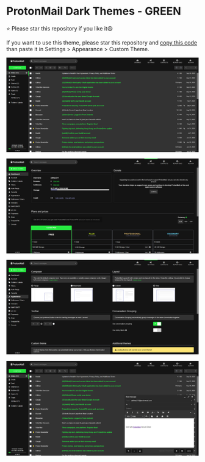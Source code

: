 # ProtonMail Dark Themes - GREEN
⭐ Please star this repository if you like it😃

If you want to use this theme, please star this repository and [copy this code]() than paste it in Settings > Appearance > Custom Theme.


<p align="center"><img src="https://raw.githubusercontent.com/AkhileshAdithya/ProtonMail-Dark-Themes/master/green-protonmail-dark-theme/preview-images/preview.png"><br></p>
<p align="center"><img src="https://raw.githubusercontent.com/AkhileshAdithya/ProtonMail-Dark-Themes/master/green-protonmail-dark-theme/preview-images/preview1.png"><br></p>
<p align="center"><img src="https://raw.githubusercontent.com/AkhileshAdithya/ProtonMail-Dark-Themes/master/green-protonmail-dark-theme/preview-images/preview2.png"><br></p>
<p align="center"><img src="https://raw.githubusercontent.com/AkhileshAdithya/ProtonMail-Dark-Themes/master/green-protonmail-dark-theme/preview-images/preview3.png"><br></p>
